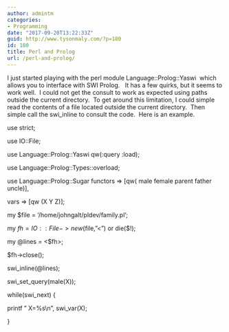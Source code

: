 ```yaml
---
author: admintm
categories:
- Programming
date: "2017-09-20T13:22:33Z"
guid: http://www.tysonmaly.com/?p=180
id: 180
title: Perl and Prolog
url: /perl-and-prolog/
---
```


I just started playing with the perl module Language::Prolog::Yaswi  which allows you to interface with SWI Prolog.   It has a few quirks, but it seems to work well.  I could not get the consult to work as expected using paths outside the current directory.  To get around this limitation, I could simple read the contents of a file located outside the current directory.  Then simple call the swi_inline to consult the code.  Here is an example.

use strict;
  
use IO::File;
  
use Language::Prolog::Yaswi qw(:query :load);
  
use Language::Prolog::Types::overload;
  
use Language::Prolog::Sugar functors => [qw( male female parent father uncle)],
  
vars => [qw (X Y Z)];

my $file = ‘/home/johngalt/pldev/family.pl’;
  
my $fh = IO::File->new($file,”<”) or die($!);
  
my @lines = <$fh>;
  
$fh->close();

swi_inline(@lines);

swi\_set\_query(male(X));

while(swi_next) {
  
printf ” X=%s\n”, swi_var(X);
  
}

<div class="post-info">
</div>
